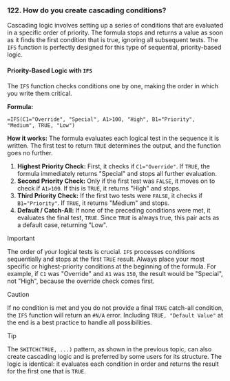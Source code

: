 ### 122. How do you create cascading conditions?

Cascading logic involves setting up a series of conditions that are evaluated in a specific order of priority. The formula stops and returns a value as soon as it finds the first condition that is true, ignoring all subsequent tests. The `IFS` function is perfectly designed for this type of sequential, priority-based logic.

#### Priority-Based Logic with `IFS`

The `IFS` function checks conditions one by one, making the order in which you write them critical.

**Formula:**
```excel
=IFS(C1="Override", "Special", A1>100, "High", B1="Priority", "Medium", TRUE, "Low")
```

**How it works:**
The formula evaluates each logical test in the sequence it is written. The first test to return `TRUE` determines the output, and the function goes no further.

1.  **Highest Priority Check:** First, it checks if `C1="Override"`. If `TRUE`, the formula immediately returns "Special" and stops all further evaluation.
2.  **Second Priority Check:** Only if the first test was `FALSE`, it moves on to check if `A1>100`. If this is `TRUE`, it returns "High" and stops.
3.  **Third Priority Check:** If the first two tests were `FALSE`, it checks if `B1="Priority"`. If `TRUE`, it returns "Medium" and stops.
4.  **Default / Catch-All:** If none of the preceding conditions were met, it evaluates the final test, `TRUE`. Since `TRUE` is always true, this pair acts as a default case, returning "Low".

> [!IMPORTANT]
> The order of your logical tests is crucial. `IFS` processes conditions sequentially and stops at the first `TRUE` result. Always place your most specific or highest-priority conditions at the beginning of the formula. For example, if `C1` was "Override" and `A1` was `150`, the result would be "Special", not "High", because the override check comes first.

> [!CAUTION]
> If no condition is met and you do not provide a final `TRUE` catch-all condition, the `IFS` function will return an `#N/A` error. Including `TRUE, "Default Value"` at the end is a best practice to handle all possibilities.

> [!TIP]
> The `SWITCH(TRUE, ...)` pattern, as shown in the previous topic, can also create cascading logic and is preferred by some users for its structure. The logic is identical: it evaluates each condition in order and returns the result for the first one that is `TRUE`.
